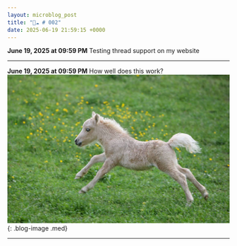 ```yaml
---
layout: microblog_post
title: "🔵☁️ # 002"
date: 2025-06-19 21:59:15 +0000
---
```


**June 19, 2025 at 09:59 PM**
Testing thread support on my website

---

**June 19, 2025 at 09:59 PM**
How well does this work?
![testing-thread-support-on-my-w](/assets/images/microblog/testing-thread-support-on-my-w-0.jpg){: .blog-image .med}


---

